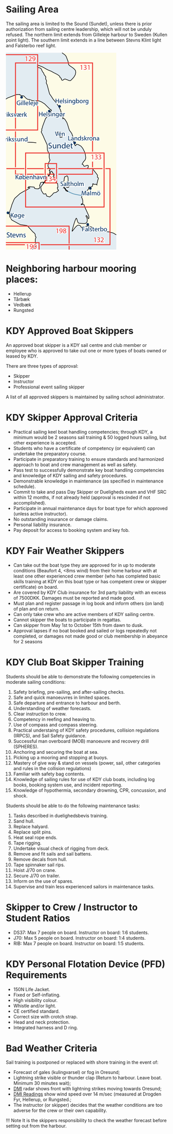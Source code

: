 # Sailing Area
The sailing area is limited to the Sound (Sundet), unless there is prior
authorization from sailing centre leadership, which will not be unduly refused.
The northern limit extends from Gilleleje harbour to Sweden (Kullen point
light). The southern limit extends in a line between Stevns Klint light and
Falsterbo reef light.

![Sailing Area](img/sailing_area.png)

# Neighboring harbour mooring places:
- Hellerup
- Tårbæk
- Vedbæk
- Rungsted

# KDY Approved Boat Skippers
An approved boat skipper is a KDY sail centre and club member or employee who
is approved to take out one or more types of boats owned or leased by KDY.

There are three types of approval:

- Skipper
- Instructor
- Professional event sailing skipper

A list of all approved skippers is maintained by sailing school administrator.

# KDY Skipper Approval Criteria
- Practical sailing keel boat handling competencies; through KDY, a minimum
  would be 2 seasons sail training & 50 logged hours sailing, but other
  experience is accepted.
- Students who have a certificate of competency (or equivalent) can undertake
  the preparatory course.
- Participate in preparatory training to ensure standards and harmonized
  approach to boat and crew management as well as safety.
- Pass test to successfully demonstrate key boat handling competencies and
  knowledge of KDY sailing and safety procedures.
- Demonstrable knowledge in maintenance (as specified in maintenance schedule).
- Commit to take and pass Day Skipper or Dueligheds exam and VHF SRC within 12
  months, if not already held (approval is rescinded if not accomplished).
- Participate in annual maintenance days for boat type for which approved
  (unless active instructor).
- No outstanding insurance or damage claims.
- Personal liability insurance.
- Pay deposit for access to booking system and key fob.

# KDY Fair Weather Skippers
- Can take out the boat type they are approved for in up to moderate conditions
  (Beaufort 4, <8ms wind) from their home harbour with at least one other
  experienced crew member (who has completed basic skills training at KDY on
  this boat type or has competent crew or skipper certificate) on board. 
- Are covered by KDY Club insurance for 3rd party liability with an excess of 7500DKK. Damages must be reported and made good.
- Must plan and register passage in log book and inform others (on land) of
  plan and on return.
- Can only take crew who are active members of KDY sailing centre.
- Cannot skipper the boats to participate in regattas.
- Can skipper from May 1st to October 15th from dawn to dusk.
- Approval lapses if no boat booked and sailed or logs repeatedly not
  completed, or damages not made good or club membership in abeyance for 2
  seasons

# KDY Club Boat Skipper Training

Students should be able to demonstrate the following competencies in moderate
sailing conditions:

1. Safety briefing, pre-sailing, and after-sailing checks.
2. Safe and quick manoeuvres in limited spaces.
3. Safe departure and entrance to harbour and berth.
4. Understanding of weather forecasts.
5. Clear instruction to crew.
6. Competency in reefing and heaving to.
7. Use of compass and compass steering.
8. Practical understaing of KDY safety procedures, collision regulations
   (IRPCS), and Sail Safety guidance.
9. Successful man overboard (MOB) manoeuvre and recovery drill (SPHERES).
10. Anchoring and securing the boat at sea.
11. Picking up a mooring and stopping at buoys.
12. Mastery of give way & stand on vessels (power, sail, other categories and
    rules in the collision regulations)
13. Familiar with safety bag contents.
14. Knowledge of sailing rules for use of KDY club boats, including log books,
    booking system use, and incident reporting.
15. Knowledge of hypothermia, secondary drowning, CPR, concussion, and shock.

Students should be able to do the following maintenance tasks:

1. Tasks described in duelighedsbevis training.
2. Sand hull.
3. Replace halyard.
4. Replace split pins.
5. Heat seal rope ends.
6. Tape rigging.
7. Undertake visual check of rigging from deck.
8. Remove and fit sails and sail battens.
9. Remove decals from hull.
10. Tape spinnaker sail rips.
11. Hoist J/70 on crane.
12. Secure J/70 on trailer.
13. Inform on the use of spares.
14. Supervise and train less experienced sailors in maintenance tasks.

# Skipper to Crew / Instructor to Student Ratios
- DS37: Max 7 people on board. Instructor on board: 1:6 students.
- J70: Max 5 people on board. Instructor on board: 1:4 students.
- RIB: Max 7 people on board. Instructor on board: 1:5 students.

# KDY Personal Flotation Device (PFD) Requirements
- 150N Life Jacket.
- Fixed or Self-inflating.
- High visibility colour.
- Whistle and/or light.
- CE certified standard.
- Correct size with crotch strap.
- Head and neck protection.
- Integrated harness and D ring.

# Bad Weather Criteria

Sail training is postponed or replaced with shore training in the event of: 

- Forecast of gales (kulingvarsel) or fog in Oresund;
- Lightning strike visible or thunder clap (Return to harbour. Leave boat.
  Minimum 30 minutes wait);
- [DMI](https://www.dmi.dk) radar shows front with lightning strikes moving towards Oresund;
- [DMI Readings](https://www.dmi.dk/malinger-seneste-24-timer/) show wind speed
  over 14 m/sec (measured at Drogden Fyr, Hellerup, or Rungsted.;
- The instructor (or skipper) decides that the weather conditions are too
  adverse for the crew or their own capability.

!!! Note
    It is the skippers responsibility to check the weather forecast before
    setting  out from the harbour.
